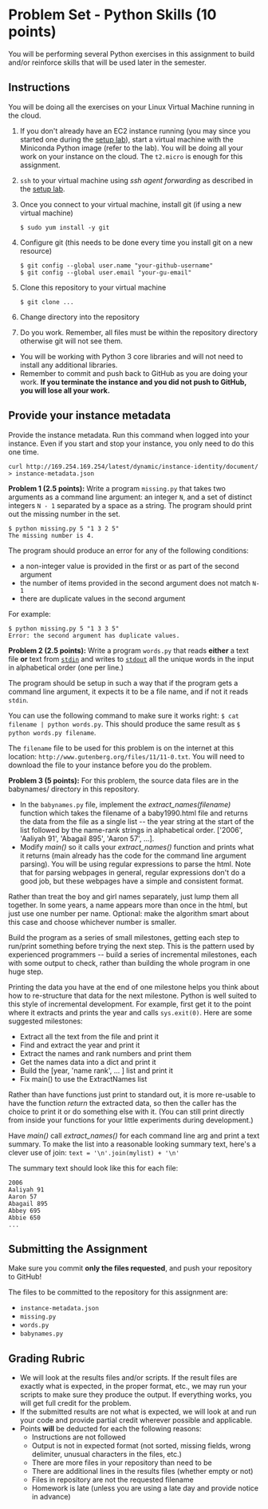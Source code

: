 # Problem Set - Python Skills (10 points)

You will be performing several Python exercises in this assignment to build and/or reinforce skills that will be used later in the semester.

## Instructions

You will be doing all the exercises on your Linux Virtual Machine running in the cloud.

1. If you don't already have an EC2 instance running (you may since you started one during the [setup lab](https://github.com/bigdatateaching/lab-setting-up#aws-setup)), start a virtual machine with the Miniconda Python image (refer to the lab). You will be doing all your work on your instance on the cloud. The `t2.micro` is enough for this assignment.
2. `ssh` to your virtual machine using _ssh agent forwarding_ as described in the [setup lab](https://github.com/bigdatateaching/lab-setting-up#aws-setup). 
3. Once you connect to your virtual machine, install git (if using a new virtual machine)

	```
	$ sudo yum install -y git
	```
4. Configure git (this needs to be done every time you install git on a new resource)

	```
	$ git config --global user.name "your-github-username"
	$ git config --global user.email "your-gu-email"
	```
	
5. Clone this repository to your virtual machine

	```
	$ git clone ...
	```
	
6. Change directory into the repository
7. Do you work. Remember, all files must be within the repository directory otherwise git will not see them.

* You will be working with Python 3 core libraries and will not need to install any additional libraries.
* Remember to commit and push back to GitHub as you are doing your work. **If you terminate the instance and you did not push to GitHub, you will lose all your work.**


## Provide your instance metadata

Provide the instance metadata. Run this command when logged into your instance. Even if you start and stop your instance, you only need to do this one time.

```
curl http://169.254.169.254/latest/dynamic/instance-identity/document/ > instance-metadata.json
```
**Problem 1 (2.5 points):** Write a program `missing.py` that takes two arguments as a command line argument: an integer `N`, and a set of distinct integers `N - 1` separated by a space as a string. The program should print out the missing number in the set.

```
$ python missing.py 5 "1 3 2 5"
The missing number is 4.
```

The program should produce an error for any of the following conditions:

* a non-integer value is provided in the first or as part of the second argument
* the number of items provided in the second argument does not match `N-1`
* there are duplicate values in the second argument

For example:

```
$ python missing.py 5 "1 3 3 5"
Error: the second argument has duplicate values.
```

**Problem 2 (2.5 points):** Write a program `words.py` that reads **either** a text file **or** text from [`stdin`](https://en.wikipedia.org/wiki/Standard_streams) and writes to [`stdout`](https://en.wikipedia.org/wiki/Standard_streams) all the unique words in the input in alphabetical order (one per line.) 

The program should be setup in such a way that if the program gets a command line argument, it expects it to be a file name, and if not it reads `stdin`.

You can use the following command to make sure it works right: `$ cat filename | python words.py`. This should produce the same result as `$ python words.py filename`.

The `filename` file to be used for this problem is on the internet at this location: `http://www.gutenberg.org/files/11/11-0.txt`. You will need to download the file to your instance before you do the problem.
 
**Problem 3 (5 points):** For this problem, the source data files are in the babynames/ directory in this repository. 

* In the `babynames.py` file, implement the *extract_names(filename)* function which takes the filename of a baby1990.html file and returns the data from the file as a single list -- the year string at the start of the list followed by the name-rank strings in alphabetical order. ['2006', 'Aaliyah 91', 'Abagail 895', 'Aaron 57', ...]. 
* Modify *main()* so it calls your *extract_names()* function and prints what it returns (main already has the code for the command line argument parsing). You will be using regular expressions to parse the html. Note that for parsing webpages in general, regular expressions don't do a good job, but these webpages have a simple and consistent format.

Rather than treat the boy and girl names separately, just lump them all together. In some years, a name appears more than once in the html, but just use one number per name. Optional: make the algorithm smart about this case and choose whichever number is smaller.

Build the program as a series of small milestones, getting each step to run/print something before trying the next step. This is the pattern used by experienced programmers -- build a series of incremental milestones, each with some output to check, rather than building the whole program in one huge step.

Printing the data you have at the end of one milestone helps you think about how to re-structure that data for the next milestone. Python is well suited to this style of incremental development. For example, first get it to the point where it extracts and prints the year and calls `sys.exit(0)`. Here are some suggested milestones:

* Extract all the text from the file and print it
* Find and extract the year and print it
* Extract the names and rank numbers and print them
* Get the names data into a dict and print it
* Build the [year, 'name rank', ... ] list and print it
* Fix main() to use the ExtractNames list

Rather than have functions just print to standard out, it is more re-usable to have the function *return* the extracted data, so then the caller has the choice to print it or do something else with it. (You can still print directly from inside your functions for your little experiments during development.)

Have *main()* call *extract_names()* for each command line arg and print a text summary. To make the list into a reasonable looking summary text, here's a clever use of join: `text = '\n'.join(mylist) + '\n'`

The summary text should look like this for each file:

```
2006
Aaliyah 91
Aaron 57
Abagail 895
Abbey 695
Abbie 650
...
```

## Submitting the Assignment

Make sure you commit **only the files requested**, and push your repository to GitHub!

The files to be committed to the repository for this assignment are:

* `instance-metadata.json`
* `missing.py`
* `words.py`
* `babynames.py`


## Grading Rubric

-   We will look at the results files and/or scripts. If the result files are exactly what is expected, in the proper format, etc., we may run your scripts to make sure they produce the output. If everything works, you will get full credit for the problem.
-   If the submitted results are not what is expected, we will look at and run your code and provide partial credit wherever possible and applicable.
-   Points **will** be deducted for each the following reasons:
    -   Instructions are not followed
    -   Output is not in expected format (not sorted, missing fields, wrong delimiter, unusual characters in the files, etc.)
    -   There are more files in your repository than need to be
    -   There are additional lines in the results files (whether empty or not)
    -   Files in repository are not the requested filename
    -   Homework is late (unless you are using a late day and provide notice in advance)



